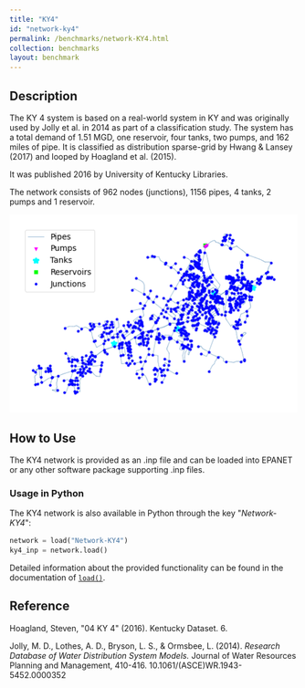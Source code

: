 ```yaml
---
title: "KY4"
id: "network-ky4"
permalink: /benchmarks/network-KY4.html
collection: benchmarks
layout: benchmark
---
```



## Description

The KY 4 system is based on a real-world system in KY and was originally used by Jolly et al. in 2014 as part of a
classification study. The system has a total demand of 1.51 MGD, one reservoir, four tanks, two pumps, and 162 miles of
pipe. It is classified as distribution sparse-grid by Hwang & Lansey (2017) and looped by Hoagland et al. (2015).

It was published 2016 by University of Kentucky Libraries.

The network consists of 962 nodes (junctions), 1156 pipes, 4 tanks, 2 pumps and 1 reservoir.

<img src="../static/benchmarks/network-ky4/ky4_plot.png"/>

## How to Use

The KY4 network is provided as an .inp file and can be loaded into EPANET or any other software package
supporting .inp files.

### Usage in Python

The KY4 network is also available in Python through the key "*Network-KY4*":
```python
network = load("Network-KY4")
ky4_inp = network.load()
```

Detailed information about the provided functionality can be found in the documentation of
[`load()`](https://waterbenchmarkhub.readthedocs.io/en/latest/water_benchmark_hub.networks.html#water_benchmark_hub.networks.networks.KY4.load).


## Reference

Hoagland, Steven, "04 KY 4" (2016). Kentucky Dataset. 6.
[<i class="bi bi-link"></i>](https://uknowledge.uky.edu/wdst/6)

Jolly, M. D., Lothes, A. D., Bryson, L. S., & Ormsbee, L. (2014). *Research Database of Water Distribution System Models.*
Journal of Water Resources Planning and Management, 410-416. 10.1061/(ASCE)WR.1943-5452.0000352
[<i class="bi bi-link"></i>](https://doi.org/10.1061/(ASCE)WR.1943-5452.0000352)
